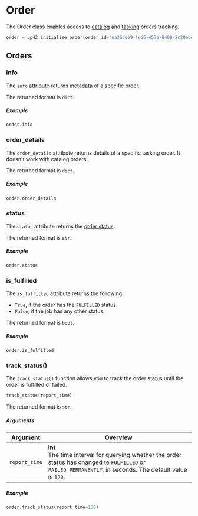 # Order

The Order class enables access to [catalog](../../catalog) and [tasking](../../examples/tasking/tasking-example) orders tracking.

```python
order = up42.initialize_order(order_id="ea36dee9-fed6-457e-8400-2c20ebd30f44")
```

## Orders

### info

The `info` attribute returns metadata of a specific order.

The returned format is `dict`.

<h5> Example </h5>

```python
order.info
```

### order_details

The `order_details` attribute returns details of a specific tasking order. It doesn't work with catalog orders.

The returned format is `dict`.

<h5> Example </h5>

```python
order.order_details
```

### status

The `status` attribute returns the [order status](https://docs.up42.com/developers/api-tasking/tasking-monitor#order-statuses).

The returned format is `str`.

<h5> Example </h5>

```python
order.status
```

### is_fulfilled

The `is_fulfilled` attribute returns the following:

- `True`, if the order has the `FULFILLED` status.
- `False`, if the job has any other status.

The returned format is `bool`.

<h5> Example </h5>

```python
order.is_fulfilled
```

### track_status()

The `track_status()` function allows you to track the order status until the order is fulfilled or failed.

```python
track_status(report_time)
```

The returned format is `str`.

<h5> Arguments </h5>

| Argument      | Overview                                                                                                                                                        |
| ------------- | --------------------------------------------------------------------------------------------------------------------------------------------------------------- |
| `report_time` | **int**<br/>The time interval for querying whether the order status has changed to `FULFILLED` or `FAILED_PERMANENTLY`, in seconds. The default value is `120`. |

<h5> Example </h5>

```python
order.track_status(report_time=150)
```
